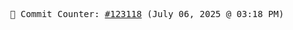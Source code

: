 <p align="center">
    <samp>
        📮 Commit Counter: <a href="https://github.com/Javascript-void0/Javascript-void0/commits/main">#123118</a> (July 06, 2025 @ 03:18 PM)
    </samp>
</p>